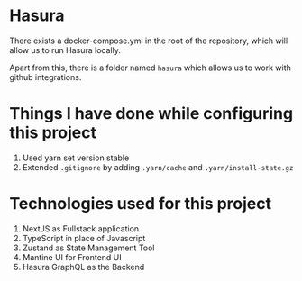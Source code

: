 # Hasura

There exists a docker-compose.yml in the root of the repository, which will allow us to run Hasura locally.

Apart from this, there is a folder named `hasura` which allows us to work with github integrations.

# Things I have done while configuring this project

1. Used yarn set version stable
2. Extended `.gitignore` by adding `.yarn/cache` and `.yarn/install-state.gz`

# Technologies used for this project

1. NextJS as Fullstack application
2. TypeScript in place of Javascript
3. Zustand as State Management Tool
4. Mantine UI for Frontend UI
5. Hasura GraphQL as the Backend
